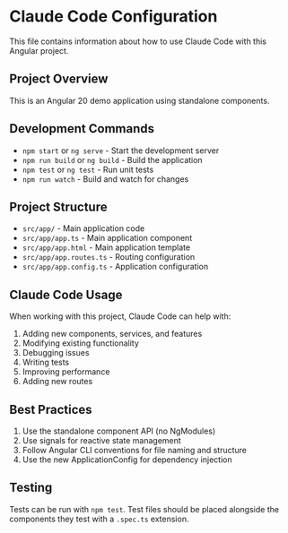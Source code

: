 # Claude Code Configuration

This file contains information about how to use Claude Code with this Angular project.

## Project Overview

This is an Angular 20 demo application using standalone components.

## Development Commands

- `npm start` or `ng serve` - Start the development server
- `npm run build` or `ng build` - Build the application
- `npm test` or `ng test` - Run unit tests
- `npm run watch` - Build and watch for changes

## Project Structure

- `src/app/` - Main application code
- `src/app/app.ts` - Main application component
- `src/app/app.html` - Main application template
- `src/app/app.routes.ts` - Routing configuration
- `src/app/app.config.ts` - Application configuration

## Claude Code Usage

When working with this project, Claude Code can help with:

1. Adding new components, services, and features
2. Modifying existing functionality
3. Debugging issues
4. Writing tests
5. Improving performance
6. Adding new routes

## Best Practices

1. Use the standalone component API (no NgModules)
2. Use signals for reactive state management
3. Follow Angular CLI conventions for file naming and structure
4. Use the new ApplicationConfig for dependency injection

## Testing

Tests can be run with `npm test`. Test files should be placed alongside the components they test with a `.spec.ts` extension.